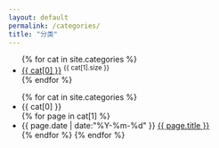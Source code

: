 ```yaml
---
layout: default
permalink: /categories/
title: "分类"
---
```


<ul class="categories">
   {% for cat in site.categories %}    
    <li>
        <a href="#{{ cat[0] }}">{{ cat[0] }}</a> <sup>{{ cat[1].size }}</sup>
    </li>
    {% endfor %}
   </ul>

<ul class="listing">
   {% for cat in site.categories %}
    <li class="listing-seperator" id="{{ cat[0] }}">{{ cat[0] }}</li>
    {% for page in cat[1] %}
    <li class="listing-item">
        <time datetime="{{ page.date | date:"%Y-%m-%d" }}">{{ page.date | date:"%Y-%m-%d" }}</time>
        <a href="{{ page.url }}" title="{{ page.title }}">{{ page.title }}</a>
    </li>
    {% endfor %}
{% endfor %}
</ul>
